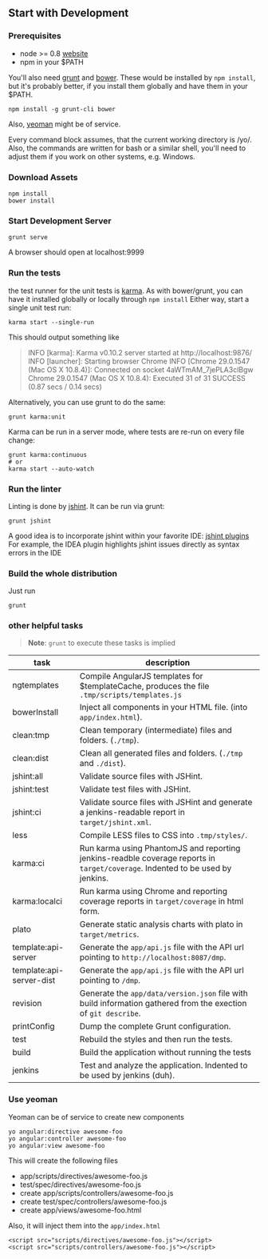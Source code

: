 ## Start with Development ##

### Prerequisites ###

- node >= 0.8 [website](http://nodejs.org)
- npm in your $PATH

You'll also need [grunt](http://gruntjs.com/) and [bower](http://bower.io/).
These would be installed by `npm install`, but it's probably better,
if you install them globally and have them in your $PATH.

    npm install -g grunt-cli bower

Also, [yeoman](http://yeoman.io/) might be of service.

Every command block assumes, that the current working directory is /yo/.
Also, the commands are written for bash or a similar shell, you'll need
to adjust them if you work on other systems, e.g. Windows.


### Download Assets ###

    npm install
    bower install


### Start Development Server ###

    grunt serve

A browser should open at localhost:9999


### Run the tests ###

the test runner for the unit tests is [karma](http://karma-runner.github.io/).
As with bower/grunt, you can have it installed globally or locally through `npm install`
Either way, start a single unit test run:

    karma start --single-run

This should output something like

> INFO [karma]: Karma v0.10.2 server started at http://localhost:9876/
> INFO [launcher]: Starting browser Chrome
> INFO [Chrome 29.0.1547 (Mac OS X 10.8.4)]: Connected on socket 4aWTmAM_7jePLA3clBgw
> Chrome 29.0.1547 (Mac OS X 10.8.4): Executed 31 of 31 SUCCESS (0.87 secs / 0.14 secs)

Alternatively, you can use grunt to do the same:

    grunt karma:unit

Karma can be run in a server mode, where tests are re-run on every file change:

    grunt karma:continuous
    # or
    karma start --auto-watch


### Run the linter ###

Linting is done by [jshint](http://jshint.com/). It can be run via grunt:

    grunt jshint

A good idea is to incorporate jshint within your favorite IDE: [jshint plugins](http://jshint.com/install/#plugins)
For example, the IDEA plugin highlights jshint issues directly as syntax errors in the IDE


### Build the whole distribution ###

Just run

    grunt


### other helpful tasks ###

> **Note**: `grunt` to execute these tasks is implied

task                     | description
------------------------ | -----------
ngtemplates              | Compile AngularJS templates for $templateCache, produces the file `.tmp/scripts/templates.js`
bowerInstall             | Inject all components in your HTML file. (into `app/index.html`).
clean:tmp                | Clean temporary (intermediate) files and folders. (`./tmp`).
clean:dist               | Clean all generated files and folders. (`./tmp` and `./dist`).
jshint:all               | Validate source files with JSHint.
jshint:test              | Validate test files with JSHint.
jshint:ci                | Validate source files with JSHint and generate a jenkins-readable report in `target/jshint.xml`.
less                     | Compile LESS files to CSS into `.tmp/styles/`.
karma:ci                 | Run karma using PhantomJS and reporting jenkins-readble coverage reports in `target/coverage`. Indented to be used by jenkins.
karma:localci            | Run karma using Chrome and reporting coverage reports in `target/coverage` in html form.
plato                    | Generate static analysis charts with plato in `target/metrics`.
template:api-server      | Generate the `app/api.js` file with the API url pointing to `http://localhost:8087/dmp`.
template:api-server-dist | Generate the `app/api.js` file with the API url pointing to `/dmp`.
revision                 | Generate the `app/data/version.json` file with build information gathered from the exection of `git describe`.
printConfig              | Dump the complete Grunt configuration.
test                     | Rebuild the styles and then run the tests.
build                    | Build the application without running the tests
jenkins                  | Test and analyze the application. Indented to be used by jenkins (duh).


### Use yeoman ###

Yeoman can be of service to create new components

    yo angular:directive awesome-foo
    yo angular:controller awesome-foo
    yo angular:view awesome-foo

This will create the following files

- app/scripts/directives/awesome-foo.js
- test/spec/directives/awesome-foo.js
- create app/scripts/controllers/awesome-foo.js
- create test/spec/controllers/awesome-foo.js
- create app/views/awesome-foo.html

Also, it will inject them into the `app/index.html`

    <script src="scripts/directives/awesome-foo.js"></script>
    <script src="scripts/controllers/awesome-foo.js"></script>

